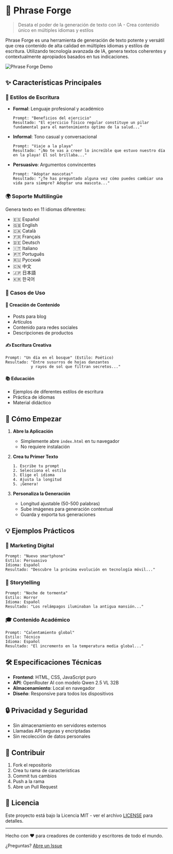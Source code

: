 # 🌟 Phrase Forge

> Desata el poder de la generación de texto con IA - Crea contenido único en múltiples idiomas y estilos

Phrase Forge es una herramienta de generación de texto potente y versátil que crea contenido de alta calidad en múltiples idiomas y estilos de escritura. Utilizando tecnología avanzada de IA, genera textos coherentes y contextualmente apropiados basados en tus indicaciones.

![Phrase Forge Demo](https://i.imgur.com/demo.gif)

## ✨ Características Principales

### 🎨 Estilos de Escritura
- **Formal**: Lenguaje profesional y académico
  ```
  Prompt: "Beneficios del ejercicio"
  Resultado: "El ejercicio físico regular constituye un pilar fundamental para el mantenimiento óptimo de la salud..."
  ```

- **Informal**: Tono casual y conversacional
  ```
  Prompt: "Viaje a la playa"
  Resultado: "¡No te vas a creer lo increíble que estuvo nuestro día en la playa! El sol brillaba..."
  ```

- **Persuasivo**: Argumentos convincentes
  ```
  Prompt: "Adoptar mascotas"
  Resultado: "¿Te has preguntado alguna vez cómo puedes cambiar una vida para siempre? Adoptar una mascota..."
  ```

### 🌍 Soporte Multilingüe
Genera texto en 11 idiomas diferentes:
- 🇪🇸 Español
- 🇬🇧 English
- 🇨🇦 Català
- 🇫🇷 Français
- 🇩🇪 Deutsch
- 🇮🇹 Italiano
- 🇵🇹 Português
- 🇷🇺 Русский
- 🇨🇳 中文
- 🇯🇵 日本語
- 🇰🇷 한국어

### 🎯 Casos de Uso

#### 📝 Creación de Contenido
- Posts para blog
- Artículos
- Contenido para redes sociales
- Descripciones de productos

#### ✍️ Escritura Creativa
```
Prompt: "Un día en el bosque" (Estilo: Poético)
Resultado: "Entre susurros de hojas danzantes
           y rayos de sol que filtran secretos..."
```

#### 📚 Educación
- Ejemplos de diferentes estilos de escritura
- Práctica de idiomas
- Material didáctico

## 🚀 Cómo Empezar

1. **Abre la Aplicación**
   - Simplemente abre `index.html` en tu navegador
   - No requiere instalación

2. **Crea tu Primer Texto**
   ```
   1. Escribe tu prompt
   2. Selecciona el estilo
   3. Elige el idioma
   4. Ajusta la longitud
   5. ¡Genera!
   ```

3. **Personaliza la Generación**
   - Longitud ajustable (50-500 palabras)
   - Sube imágenes para generación contextual
   - Guarda y exporta tus generaciones

## 💡 Ejemplos Prácticos

### 📱 Marketing Digital
```
Prompt: "Nuevo smartphone"
Estilo: Persuasivo
Idioma: Español
Resultado: "Descubre la próxima evolución en tecnología móvil..."
```

### 📖 Storytelling
```
Prompt: "Noche de tormenta"
Estilo: Horror
Idioma: Español
Resultado: "Los relámpagos iluminaban la antigua mansión..."
```

### 🎓 Contenido Académico
```
Prompt: "Calentamiento global"
Estilo: Técnico
Idioma: Español
Resultado: "El incremento en la temperatura media global..."
```

## 🛠️ Especificaciones Técnicas

- **Frontend**: HTML, CSS, JavaScript puro
- **API**: OpenRouter AI con modelo Qwen 2.5 VL 32B
- **Almacenamiento**: Local en navegador
- **Diseño**: Responsive para todos los dispositivos

## 🔒 Privacidad y Seguridad

- Sin almacenamiento en servidores externos
- Llamadas API seguras y encriptadas
- Sin recolección de datos personales

## 🤝 Contribuir

1. Fork el repositorio
2. Crea tu rama de características
3. Commit tus cambios
4. Push a la rama
5. Abre un Pull Request

## 📄 Licencia

Este proyecto está bajo la Licencia MIT - ver el archivo [LICENSE](LICENSE) para detalles.

---

Hecho con ❤️ para creadores de contenido y escritores de todo el mundo.

¿Preguntas? [Abre un Issue](https://github.com/tuusuario/phrase-forge/issues)